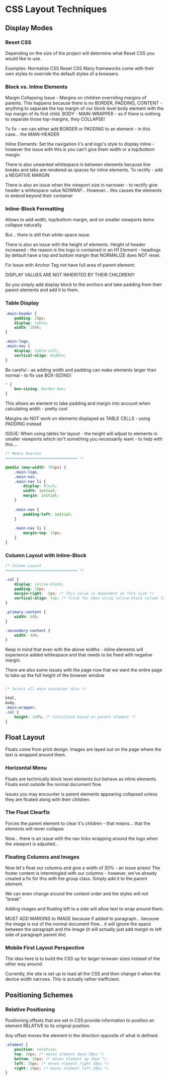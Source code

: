 # CSS Layout Techniques

## Display Modes

### Reset CSS

Depending on the size of the project will determine what Reset CSS you would like to use.

Examples:
Normalize CSS
Reset CSS
Many frameworks come with their own styles to override the default styles of a browsers

### Block vs. Inline Elements

Margin Collapsing Issue - Margins on children overriding margins of parents. This happens
because there is no BORDER, PADDING, CONTENT - anything to separate the top margin of our block
level body element with the top margin of its first child. BODY - MAIN-WRAPPER - so if there
is nothing to separate those top-margins, they COLLAPSE!

To fix - we can either add BORDER or PADDING to an element - in this case... the MAIN-HEADER

Inline Elements:
Set the navigation li's and logo's style to display inline - however the issue with this is
you can't give them width or a top/bottom margin.

There is also unwanted whitespace in between elements because line breaks and tabs are rendered
as spaces for inline elements. To rectify - add a NEGATIVE MARGIN

There is also an issue when the viewport size in narrower - to rectify give header a whitespace value NOWRAP...
However... this causes the elements to extend beyond their container

### Inline-Block Formatting

Allows to add width, top/bottom margin, and on smaller viewports items collapse naturally

But... there is still that white-space issue.

There is also an issue with the height of elements. Height of header increased - the reason is 
the logo is contained in an H1 Element - headings by default have a top and bottom margin that
NORMALIZE does NOT reset.

Fix Issue with Anchor Tag not have full area of parent element:

DISPLAY VALUES ARE NOT INHERITED BY THEIR CHILDREN!!!

So you simply add display block to the anchors and take padding from their parent elements
and add it to them.

### Table Display

```css
.main-header {
    padding: 20px;
    display: table;
    width: 100%;
}

.main-logo,
.main-nav {
    display: table-cell;
    vertical-align: middle;
}
```

Be careful - as adding width and padding can make elements larger than normal - to fix use BOX-SIZING!

```css
* {
    box-sizing: border-box;
}
```

This allows an element to take padding and margin into account when calculating width - pretty cool

Margins do NOT work on elements displayed as TABLE CELLS - using PADDING instead

ISSUE: When using tables for layout - the height will adjust to elements in smaller viewports which
isn't something you necessarily want - to help with this....

```css
/* Media Queries
================================ */

@media (max-width: 768px) {
    .main-logo,
    .main-nav,
    .main-nav li {
        display: block;
        width: initial;
        margin: initial;
    }
    
    .main-nav {
        padding-left: initial;
    }
    
    .main-nav li {
        margin-top: 15px;
    }
}
```

### Column Layout with Inline-Block

```css
/* Column Layout
================================ */

.col {
    display: inline-block;
    padding: 20px;
    margin-right: -5px; /* This value is dependent on font-size */
    vertical-align: top; /* Trick for when using inline-block column layout */
}

.primary-content {
    width: 60%;
}

.secondary-content {
    width: 40%;
}
```

Keep in mind that even with the above widths - inline elements will experience added whitespace and that needs
to be fixed with negative margin.

There are also some issues with the page now that we want the entire page to take up the full height of the browser window

```css

/* Select all main container divs */

html,
body,
.main-wrapper,
.col {
    height: 100%; /* Calculated based on parent element */
}
```

## Float Layout

Floats come from print design. Images are layed out on the page where the text is wrapped
around them.

### Horizontal Menu

Floats are technically block level elements but behave as inline elements. Floats exist
outside the normal document flow.

Issues you may encounter is parent elements appearing collapsed unless they are floated along with their
children.

### The Float Clearfix

Forces the parent element to clear it's children - that means... that the elements will never collapse

Now... there is an issue with the nav links wrapping around the logo when the viewport is
adjusted...

### Floating Columns and Images

Now let's float our columns and give a width of 30% - an issue arises! The footer content is intermingled
with our columns - however, we've already created a fix for this with the group class. Simply add it to the
parent element.

We can even change around the content order and the styles will not "break"

Adding images and floating left to a side will allow text to wrap around them.

MUST ADD MARGINS to IMAGE because if added to paragraph... because the image is out of the normal
document flow... it will ignore the space between the paragraph and the image (it will actually
just add margin to left side of paragraph parent div)

### Mobile First Layout Perspective

The idea here is to build the CSS up for larger browser sizes instead of the other way around.

Currently, the site is set up to load all the CSS and then change it when the device width narrows. This
is actually rather inefficient.

## Positioning Schemes

### Relative Positioning

Positioning offsets that are set in CSS provide information to position an element RELATIVE to
its original position.

Any offset moves the element in the direction opposite of what is defined:

```css
.element {
    position: relative;
    top: 20px; /* moves element down 20px */
    bottom: 20px; /* moves element up 20px */
    left: 20px; /* moves element right 20px */
    right: 20px; /* moves element left 20px */
}
```